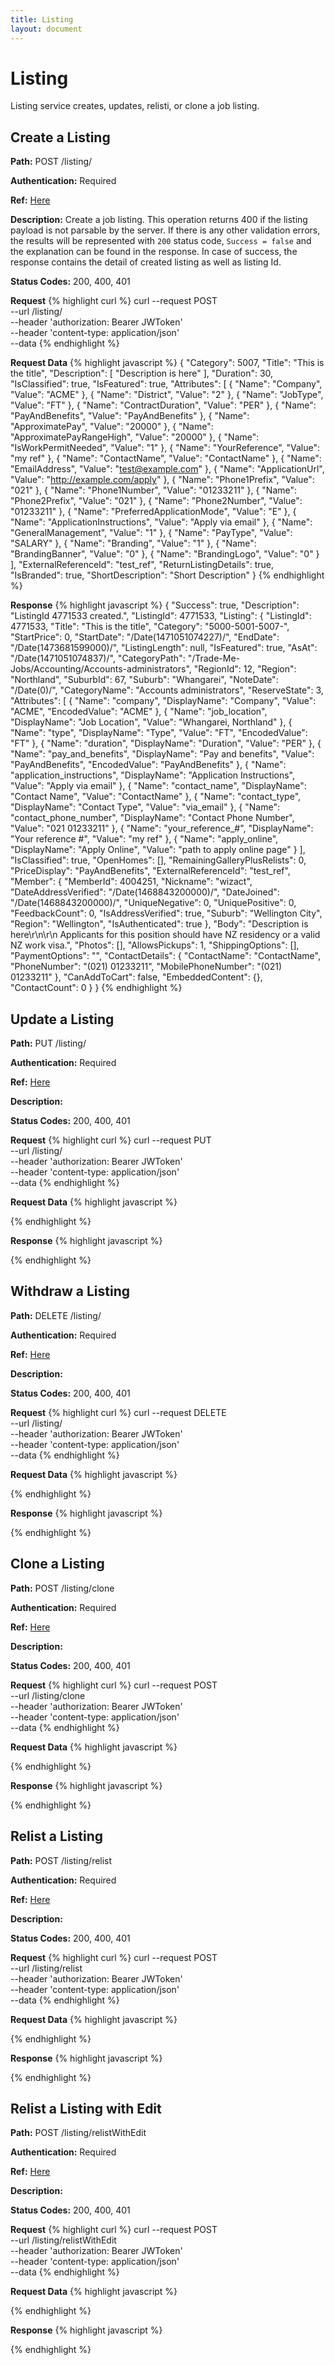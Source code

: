 ```yaml
---
title: Listing
layout: document
---
```

# Listing
Listing service creates, updates, relisti, or clone a job listing.

## Create a Listing
**Path:** POST /listing/

**Authentication:** Required

**Ref:** [Here](http://developer.trademe.co.nz/api-reference/selling-methods/list-an-item/) 

**Description:**  Create a job listing. This operation returns 400 if the listing payload is not parsable by the server. If there is any other validation errors, the results will be represented with `200` status code, `Success = false` and the explanation can be found in the response. In case of success, the response contains the detail of created listing as well as listing Id.

**Status Codes:**
200, 400, 401

**Request**
{% highlight curl %}
curl --request POST \
  --url /listing/ \
  --header 'authorization: Bearer JWToken' \
  --header 'content-type: application/json' \
  --data <Request Data> 
{% endhighlight %}

**Request Data**
{% highlight javascript %}
{
    "Category": 5007,
    "Title": "This is the title",
    "Description": [ "Description is here" ],
    "Duration": 30,
    "IsClassified": true,
    "IsFeatured": true,
    "Attributes": [
        { "Name": "Company", "Value": "ACME" }, 
        { "Name": "District", "Value": "2" },
        { "Name": "JobType", "Value": "FT" },
        { "Name": "ContractDuration", "Value": "PER" },
        { "Name": "PayAndBenefits", "Value": "PayAndBenefits" },
        { "Name": "ApproximatePay", "Value": "20000" },
        { "Name": "ApproximatePayRangeHigh", "Value": "20000" },
        { "Name": "IsWorkPermitNeeded", "Value": "1" },
        { "Name": "YourReference", "Value": "my ref" },
        { "Name": "ContactName", "Value": "ContactName" },
        { "Name": "EmailAddress", "Value": "test@example.com" },
        { "Name": "ApplicationUrl", "Value": "http://example.com/apply" },
        { "Name": "Phone1Prefix", "Value": "021" },
        { "Name": "Phone1Number", "Value": "01233211" },
        { "Name": "Phone2Prefix", "Value": "021" },
        { "Name": "Phone2Number", "Value": "01233211" },
        { "Name": "PreferredApplicationMode", "Value": "E" },
        { "Name": "ApplicationInstructions", "Value": "Apply via email" },
        { "Name": "GeneralManagement", "Value": "1" },
        { "Name": "PayType", "Value": "SALARY" },
        { "Name": "Branding", "Value": "1" },
        { "Name": "BrandingBanner", "Value": "0" },
        { "Name": "BrandingLogo", "Value": "0" }
        ],
    "ExternalReferenceId": "test_ref",
    "ReturnListingDetails": true,
    "IsBranded": true,
    "ShortDescription": "Short Description"
}
{% endhighlight %}

**Response**
{% highlight javascript %}
{
  "Success": true,
  "Description": "ListingId 4771533 created.",
  "ListingId": 4771533,
  "Listing": {
    "ListingId": 4771533,
    "Title": "This is the title",
    "Category": "5000-5001-5007-",
    "StartPrice": 0,
    "StartDate": "/Date(1471051074227)/",
    "EndDate": "/Date(1473681599000)/",
    "ListingLength": null,
    "IsFeatured": true,
    "AsAt": "/Date(1471051074837)/",
    "CategoryPath": "/Trade-Me-Jobs/Accounting/Accounts-administrators",
    "RegionId": 12,
    "Region": "Northland",
    "SuburbId": 67,
    "Suburb": "Whangarei",
    "NoteDate": "/Date(0)/",
    "CategoryName": "Accounts administrators",
    "ReserveState": 3,
    "Attributes": [
      {
        "Name": "company",
        "DisplayName": "Company",
        "Value": "ACME",
        "EncodedValue": "ACME"
      },
      {
        "Name": "job_location",
        "DisplayName": "Job Location",
        "Value": "Whangarei, Northland"
      },
      {
        "Name": "type",
        "DisplayName": "Type",
        "Value": "FT",
        "EncodedValue": "FT"
      },
      {
        "Name": "duration",
        "DisplayName": "Duration",
        "Value": "PER"
      },
      {
        "Name": "pay_and_benefits",
        "DisplayName": "Pay and benefits",
        "Value": "PayAndBenefits",
        "EncodedValue": "PayAndBenefits"
      },
      {
        "Name": "application_instructions",
        "DisplayName": "Application Instructions",
        "Value": "Apply via email"
      },
      {
        "Name": "contact_name",
        "DisplayName": "Contact Name",
        "Value": "ContactName"
      },
      {
        "Name": "contact_type",
        "DisplayName": "Contact Type",
        "Value": "via_email"
      },
      {
        "Name": "contact_phone_number",
        "DisplayName": "Contact Phone Number",
        "Value": "021 01233211"
      },
      {
        "Name": "your_reference_#",
        "DisplayName": "Your reference #",
        "Value": "my ref"
      },
      {
        "Name": "apply_online",
        "DisplayName": "Apply Online",
        "Value": "path to apply online page"
      }
    ],
    "IsClassified": true,
    "OpenHomes": [],
    "RemainingGalleryPlusRelists": 0,
    "PriceDisplay": "PayAndBenefits",
    "ExternalReferenceId": "test_ref",
    "Member": {
      "MemberId": 4004251,
      "Nickname": "wizact",
      "DateAddressVerified": "/Date(1468843200000)/",
      "DateJoined": "/Date(1468843200000)/",
      "UniqueNegative": 0,
      "UniquePositive": 0,
      "FeedbackCount": 0,
      "IsAddressVerified": true,
      "Suburb": "Wellington City",
      "Region": "Wellington",
      "IsAuthenticated": true
    },
    "Body": "Description is here\r\n\r\n
    Applicants for this position should have NZ residency or a valid NZ work visa.",
    "Photos": [],
    "AllowsPickups": 1,
    "ShippingOptions": [],
    "PaymentOptions": "",
    "ContactDetails": {
      "ContactName": "ContactName",
      "PhoneNumber": "(021) 01233211",
      "MobilePhoneNumber": "(021) 01233211"
    },
    "CanAddToCart": false,
    "EmbeddedContent": {},
    "ContactCount": 0
  }
}
{% endhighlight %}

## Update a Listing
**Path:** PUT /listing/

**Authentication:** Required

**Ref:** [Here](http://developer.trademe.co.nz/api-reference/selling-methods/edit-an-item/) 

**Description:**  

**Status Codes:**
200, 400, 401

**Request**
{% highlight curl %}
curl --request PUT \
  --url /listing/ \
  --header 'authorization: Bearer JWToken' \
  --header 'content-type: application/json' \
  --data <Request Data> 
{% endhighlight %}

**Request Data**
{% highlight javascript %}

{% endhighlight %}

**Response**
{% highlight javascript %}

{% endhighlight %}

## Withdraw a Listing
**Path:** DELETE /listing/

**Authentication:** Required

**Ref:** [Here](http://developer.trademe.co.nz/api-reference/selling-methods/withdraw-an-auction-or-classified/) 

**Description:**  

**Status Codes:**
200, 400, 401

**Request**
{% highlight curl %}
curl --request DELETE \
  --url /listing/ \
  --header 'authorization: Bearer JWToken' \
  --header 'content-type: application/json' \
  --data <Request Data> 
{% endhighlight %}

**Request Data**
{% highlight javascript %}

{% endhighlight %}

**Response**
{% highlight javascript %}

{% endhighlight %}

## Clone a Listing
**Path:** POST /listing/clone

**Authentication:** Required

**Ref:** [Here](http://developer.trademe.co.nz/api-reference/selling-methods/sell-similar-from-an-existing-auction-or-classified/) 

**Description:**  

**Status Codes:**
200, 400, 401

**Request**
{% highlight curl %}
curl --request POST \
  --url /listing/clone \
  --header 'authorization: Bearer JWToken' \
  --header 'content-type: application/json' \
  --data <Request Data> 
{% endhighlight %}

**Request Data**
{% highlight javascript %}

{% endhighlight %}

**Response**
{% highlight javascript %}

{% endhighlight %}

## Relist a Listing
**Path:** POST /listing/relist

**Authentication:** Required

**Ref:** [Here](http://developer.trademe.co.nz/api-reference/selling-methods/relist-an-item/) 

**Description:**  

**Status Codes:**
200, 400, 401

**Request**
{% highlight curl %}
curl --request POST \
  --url /listing/relist \
  --header 'authorization: Bearer JWToken' \
  --header 'content-type: application/json' \
  --data <Request Data> 
{% endhighlight %}

**Request Data**
{% highlight javascript %}

{% endhighlight %}

**Response**
{% highlight javascript %}

{% endhighlight %}

## Relist a Listing with Edit
**Path:** POST /listing/relistWithEdit

**Authentication:** Required

**Ref:** [Here](http://developer.trademe.co.nz/api-reference/selling-methods/relist-an-item-with-edits/) 

**Description:**  

**Status Codes:**
200, 400, 401

**Request**
{% highlight curl %}
curl --request POST \
  --url /listing/relistWithEdit \
  --header 'authorization: Bearer JWToken' \
  --header 'content-type: application/json' \
  --data <Request Data> 
{% endhighlight %}

**Request Data**
{% highlight javascript %}

{% endhighlight %}

**Response**
{% highlight javascript %}

{% endhighlight %}